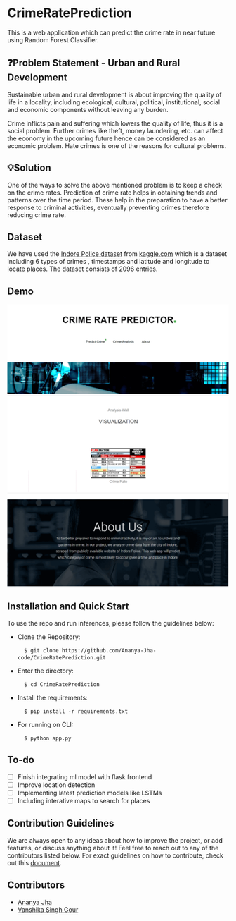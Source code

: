 # CrimeRatePrediction
This is a web application which can predict the crime rate in near future using Random Forest Classifier.

## ❓Problem Statement - Urban and Rural Development
Sustainable urban and rural development is about improving the quality of life in a locality, including ecological, cultural, political, institutional, social and economic components without leaving any burden.

Crime inflicts pain and suffering which lowers the quality of life, thus it is a social problem. Further crimes like theft, money laundering, etc. can affect the economy in the upcoming future hence can be considered as an economic problem. Hate crimes is one of the reasons for cultural problems.

## 💡Solution
One of the ways to solve the above mentioned problem is to keep a check on the crime rates. Prediction of crime rate helps in obtaining trends and patterns over the time period. These help in the preparation to have a better response to criminal activities, eventually preventing crimes therefore reducing crime rate.


## Dataset
We have used the [Indore Police dataset](https://www.kaggle.com/yashraut/indore-police-crime-dataset) from [kaggle.com](https://www.kaggle.com) which is a dataset including 6 types of crimes , timestamps and latitude and longitude to locate places. The dataset consists of 2096 entries.

## Demo
<img src="gif/ezgif.com-gif-maker.gif" width="800">
<img src="gif/ezgif.com-gif-maker (1).gif" width="800">
<img src="gif/ezgif.com-gif-maker (2).gif" width="800">

## Installation and Quick Start
To use the repo and run inferences, please follow the guidelines below:

- Clone the Repository: 

        $ git clone https://github.com/Ananya-Jha-code/CrimeRatePrediction.git
        
- Enter the directory: 

        $ cd CrimeRatePrediction
        
- Install the requirements:

        $ pip install -r requirements.txt

- For running on CLI:

        $ python app.py
        

## To-do
- [ ] Finish integrating ml model with flask frontend
- [ ] Improve location detection 
- [ ] Implementing latest prediction models like LSTMs
- [ ] Including interative maps to search for places  

## Contribution Guidelines
We are always open to any ideas about how to improve the project, or add features, or discuss anything about it! Feel free to reach out to any of the contributors listed below.
For exact guidelines on how to contribute, check out this [document](https://github.com/Ananya-Jha-code/CrimeRatePrediction/blob/main/contributing.md).

## Contributors 
- [Ananya Jha](https://github.com/Ananya-Jha-code)
- [Vanshika Singh Gour](https://github.com/vanshika-singh518)

